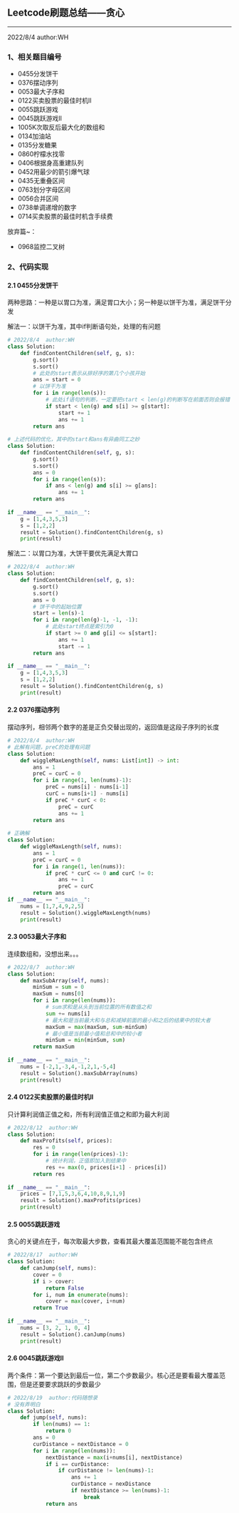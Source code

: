 ## Leetcode刷题总结——贪心

------

2022/8/4  author:WH

### 1、相关题目编号

- 0455分发饼干
- 0376摆动序列
- 0053最大子序和
- 0122买卖股票的最佳时机II
- 0055跳跃游戏
- 0045跳跃游戏II
- 1005K次取反后最大化的数组和
- 0134加油站
- 0135分发糖果
- 0860柠檬水找零
- 0406根据身高重建队列
- 0452用最少的箭引爆气球
- 0435无重叠区间
- 0763划分字母区间
- 0056合并区间
- 0738单调递增的数字
- 0714买卖股票的最佳时机含手续费

放弃篇~：

- 0968监控二叉树

### 2、代码实现

#### 2.1 0455分发饼干

两种思路：一种是以胃口为准，满足胃口大小；另一种是以饼干为准，满足饼干分发

解法一：以饼干为准，其中if判断语句处，处理的有问题

```python
# 2022/8/4  author:WH
class Solution:
    def findContentChildren(self, g, s):
        g.sort()
        s.sort()
        # 此处的start表示从排好序的第几个小孩开始
        ans = start = 0
        # 以饼干为准
        for i in range(len(s)):
            # 此处if语句的判断，一定要把start < len(g)的判断写在前面否则会报错
            if start < len(g) and s[i] >= g[start]:
                start += 1
                ans += 1
        return ans
    
# 上述代码的优化，其中的start和ans有异曲同工之妙
class Solution:
    def findContentChildren(self, g, s):
        g.sort()
        s.sort()
        ans = 0
        for i in range(len(s)):
            if ans < len(g) and s[i] >= g[ans]:
                ans += 1
        return ans
    
if __name__ == "__main__":
    g = [1,4,3,5,3]
    s = [1,2,2]
    result = Solution().findContentChildren(g, s)
    print(result)
```

解法二：以胃口为准，大饼干要优先满足大胃口

```python
# 2022/8/4  author:WH
class Solution:
    def findContentChildren(self, g, s):
        g.sort()
        s.sort()
        ans = 0
        # 饼干中的起始位置
        start = len(s)-1
        for i in range(len(g)-1, -1, -1):
            # 此处start终点是索引为0
            if start >= 0 and g[i] <= s[start]:
                ans += 1
                start -= 1
        return ans
    
if __name__ == "__main__":
    g = [1,4,3,5,3]
    s = [1,2,2]
    result = Solution().findContentChildren(g, s)
    print(result)
```

#### 2.2 0376摆动序列

摆动序列，相邻两个数字的差是正负交替出现的，返回值是这段子序列的长度

```python
# 2022/8/4  author:WH
# 此解有问题，preC的处理有问题
class Solution:
    def wiggleMaxLength(self, nums: List[int]) -> int:
        ans = 1
        preC = curC = 0
        for i in range(1, len(nums)-1):
            preC = nums[i] - nums[i-1]
            curC = nums[i+1] - nums[i]
            if preC * curC < 0:
                preC = curC
                ans += 1
        return ans
    
# 正确解
class Solution:
    def wiggleMaxLength(self, nums):
        ans = 1
        preC = curC = 0
        for i in range(1, len(nums)):
            if preC * curC <= 0 and curC != 0:
                ans += 1
                preC = curC
        return ans
if __name__ == "__main__":
    nums = [1,7,4,9,2,5]
    result = Solution().wiggleMaxLength(nums)
    print(result)
```

#### 2.3 0053最大子序和

连续数组和，没想出来。。。

```python
# 2022/8/7  author:WH
class Solution:
    def maxSubArray(self, nums):
        minSum = sum = 0
        maxSum = nums[0]
        for i in range(len(nums)):
            # sum求和是从头到当前位置的所有数值之和
            sum += nums[i]
            # 最大和是当前最大和与总和减掉前面的最小和之后的结果中的较大者
            maxSum = max(maxSum, sum-minSum)
            # 最小值是当前最小值和总和中的较小者
            minSum = min(minSum, sum)
        return maxSum
    
if __name__ == "__main__":
    nums = [-2,1,-3,4,-1,2,1,-5,4]
    result = Solution().maxSubArray(nums)
    print(result)
```

#### 2.4 0122买卖股票的最佳时机II

只计算利润值正值之和，所有利润值正值之和即为最大利润

```python
# 2022/8/12  author:WH
class Solution:
    def maxProfits(self, prices):
        res = 0
        for i in range(len(prices)-1):
            # 统计利润，正值即加入到结果中
            res += max(0, prices[i+1] - prices[i])
        return res
    
if __name__ == "__main__":
    prices = [7,1,5,3,6,4,10,8,9,1,9]
    result = Solution().maxProfits(prices)
    print(result)
```

#### 2.5 0055跳跃游戏

贪心的关键点在于，每次取最大步数，查看其最大覆盖范围能不能包含终点

```python
# 2022/8/17  author:WH
class Solution:
    def canJump(self, nums):
        cover = 0
        if i > cover:
            return False
        for i, num in enumerate(nums):
            cover = max(cover, i+num)
        return True
    
if __name__ == "__main__":
    nums = [3, 2, 1, 0, 4]
    result = Solution().canJump(nums)
    print(result)
```

#### 2.6 0045跳跃游戏II

两个条件：第一个要达到最后一位，第二个步数最少。核心还是要看最大覆盖范围，但是还要要求跳跃的步数最少

```python
# 2022/8/19  author:代码随想录
# 没有弄明白
class Solution:
    def jump(self, nums):
        if len(nums) == 1:
            return 0
        ans = 0
        curDistance = nextDistance = 0
        for i in range(len(nums)):
            nextDistance = max(i+nums[i], nextDistance)
            if i == curDistance:
                if curDistance != len(nums)-1:
                    ans += 1
                    curDistance = nexDistance
                    if nextDistance >= len(nums)-1:
                        break
            return ans
```

